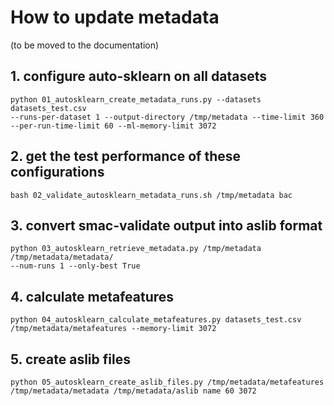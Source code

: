 # How to update metadata

(to be moved to the documentation)

## 1. configure auto-sklearn on all datasets

    python 01_autosklearn_create_metadata_runs.py --datasets datasets_test.csv
    --runs-per-dataset 1 --output-directory /tmp/metadata --time-limit 360 --per-run-time-limit 60 --ml-memory-limit 3072

## 2. get the test performance of these configurations

    bash 02_validate_autosklearn_metadata_runs.sh /tmp/metadata bac

## 3. convert smac-validate output into aslib format

    python 03_autosklearn_retrieve_metadata.py /tmp/metadata /tmp/metadata/metadata/
    --num-runs 1 --only-best True

## 4. calculate metafeatures

    python 04_autosklearn_calculate_metafeatures.py datasets_test.csv /tmp/metadata/metafeatures --memory-limit 3072

## 5. create aslib files

    python 05_autosklearn_create_aslib_files.py /tmp/metadata/metafeatures
    /tmp/metadata/metadata /tmp/metadata/aslib name 60 3072
